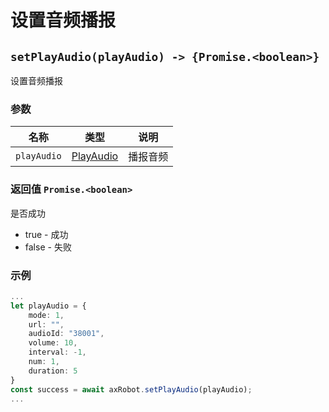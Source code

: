 ﻿# 设置音频播报

## `setPlayAudio(playAudio) -> {Promise.<boolean>}`

设置音频播报

### 参数

| 名称   | 类型   | 说明                     |
| ------ | ------ | ------------------------ |
| `playAudio` | [PlayAudio](#/Define-PlayAudio) | 播报音频 |

### 返回值 `Promise.<boolean>`

是否成功

* true - 成功
* false - 失败

### 示例

```typescript
...
let playAudio = {
    mode: 1,
    url: "",
    audioId: "38001",
    volume: 10,
    interval: -1,
    num: 1,
    duration: 5
}
const success = await axRobot.setPlayAudio(playAudio);
...
```

